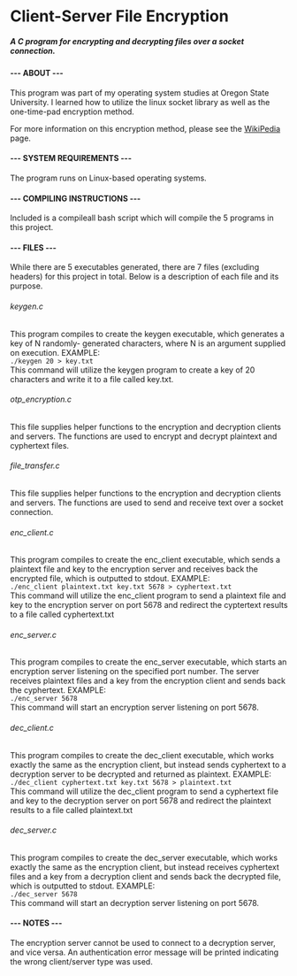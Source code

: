 # Client-Server File Encryption
##### A C program for encrypting and decrypting files over a socket connection.

#### --- ABOUT ---
This program was part of my operating system studies at Oregon State University. 
I learned how to utilize the linux socket library as well as the one-time-pad 
encryption method.  

For more information on this encryption method, please see the [WikiPedia](https://en.wikipedia.org/wiki/One-time_pad) page.  


#### --- SYSTEM REQUIREMENTS ---
The program runs on Linux-based operating systems.

#### --- COMPILING INSTRUCTIONS ---
Included is a compileall bash script which will compile the 5 programs in this
project.

#### --- FILES ---
While there are 5 executables generated, there are 7 files (excluding headers) 
for this project in total. Below is a description of each file and its purpose.

###### keygen.c
This program compiles to create the keygen executable, which generates a key of N randomly-
generated characters, where N is an argument supplied on execution. EXAMPLE:  
`./keygen 20 > key.txt`  
This command will utilize the keygen program to create a key of 20 characters 
and write it to a file called key.txt.  

###### otp_encryption.c
This file supplies helper functions to the encryption and decryption clients
and servers. The functions are used to encrypt and decrypt plaintext and 
cyphertext files.  

###### file_transfer.c
This file supplies helper functions to the encryption and decryption clients
and servers. The functions are used to send and receive text over a socket 
connection.

###### enc_client.c
This program compiles to create the enc_client executable, which sends a 
plaintext file and key to the encryption server and receives back the encrypted
file, which is outputted to stdout. EXAMPLE:  
`./enc_client plaintext.txt key.txt 5678 > cyphertext.txt`  
This command will utilize the enc_client program to send a plaintext file and 
key to the encryption server on port 5678 and redirect the cyptertext results 
to a file called cyphertext.txt

###### enc_server.c
This program compiles to create the enc_server executable, which starts an
encryption server listening on the specified port number. The server receives
plaintext files and a key from the encryption client and sends back the 
cyphertext. EXAMPLE:  
`./enc_server 5678`  
This command will start an encryption server listening on port 5678.  

###### dec_client.c
This program compiles to create the dec_client executable, which works exactly
the same as the encryption client, but instead sends cyphertext to a decryption
server to be decrypted and returned as plaintext. EXAMPLE:  
`./dec_client cyphertext.txt key.txt 5678 > plaintext.txt`  
This command will utilize the dec_client program to send a cyphertext file and
key to the decryption server on port 5678 and redirect the plaintext results
to a file called plaintext.txt  

###### dec_server.c
This program compiles to create the dec_server executable, which works exactly 
the same as the encryption client, but instead receives cyphertext files and 
a key from a decryption client and sends back the decrypted file, which is 
outputted to stdout. EXAMPLE:  
`./dec_server 5678`  
This command will start an decryption server listening on port 5678.  

#### --- NOTES ---
The encryption server cannot be used to connect to a decryption server, and 
vice versa. An authentication error message will be printed indicating the 
wrong client/server type was used. 
